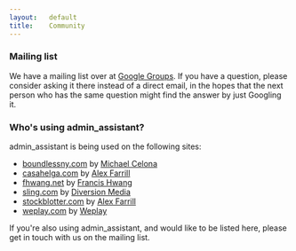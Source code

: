 ```yaml
---
layout:   default
title:    Community
---
```


### Mailing list

We have a mailing list over at [Google Groups](http://groups.google.com/group/admin_assistant). If you have a question, please consider asking it there instead of a direct email, in the hopes that the  next person who has the same question might find the answer by just Googling it.

<a name="whos_using"></a>
### Who's using admin\_assistant?

admin\_assistant is being used on the following sites:

* [boundlessny.com](http://www.boundlessny.com/) by [Michael Celona][mcelona]
* [casahelga.com](http://casahelga.com) by [Alex Farrill][afarrill]
* [fhwang.net](http://fhwang.net) by [Francis Hwang][fhwang]
* [sling.com](http://www.sling.com) by [Diversion Media](http://www.diversionmedia.com/)
* [stockblotter.com](http://stockblotter.com) by [Alex Farrill][afarrill]
* [weplay.com](http://www.weplay.com) by [Weplay](http://www.weplay.com/)

If you're also using admin\_assistant, and would like to be listed here, please get in touch with us on the mailing list.



[afarrill]: http://www.linkedin.com/in/alexfarrill
[fhwang]: http://fhwang.net/
[mcelona]: http://www.linkedin.com/in/mcelona
